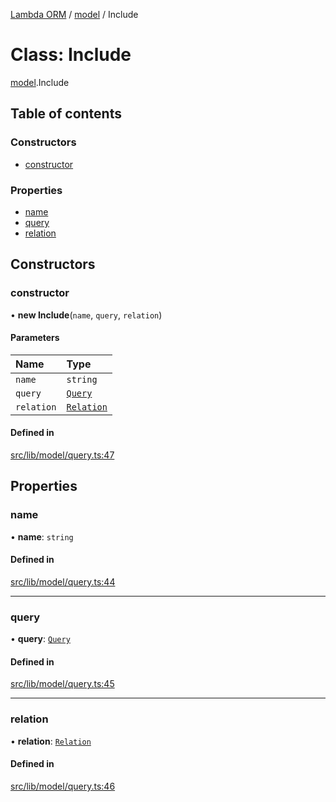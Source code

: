 [Lambda ORM](../README.md) / [model](../modules/model.md) / Include

# Class: Include

[model](../modules/model.md).Include

## Table of contents

### Constructors

- [constructor](model.Include.md#constructor)

### Properties

- [name](model.Include.md#name)
- [query](model.Include.md#query)
- [relation](model.Include.md#relation)

## Constructors

### constructor

• **new Include**(`name`, `query`, `relation`)

#### Parameters

| Name | Type |
| :------ | :------ |
| `name` | `string` |
| `query` | [`Query`](model.Query.md) |
| `relation` | [`Relation`](../interfaces/model.Relation.md) |

#### Defined in

[src/lib/model/query.ts:47](https://github.com/FlavioLionelRita/lambdaorm/blob/0fd718a/src/lib/model/query.ts#L47)

## Properties

### name

• **name**: `string`

#### Defined in

[src/lib/model/query.ts:44](https://github.com/FlavioLionelRita/lambdaorm/blob/0fd718a/src/lib/model/query.ts#L44)

___

### query

• **query**: [`Query`](model.Query.md)

#### Defined in

[src/lib/model/query.ts:45](https://github.com/FlavioLionelRita/lambdaorm/blob/0fd718a/src/lib/model/query.ts#L45)

___

### relation

• **relation**: [`Relation`](../interfaces/model.Relation.md)

#### Defined in

[src/lib/model/query.ts:46](https://github.com/FlavioLionelRita/lambdaorm/blob/0fd718a/src/lib/model/query.ts#L46)
